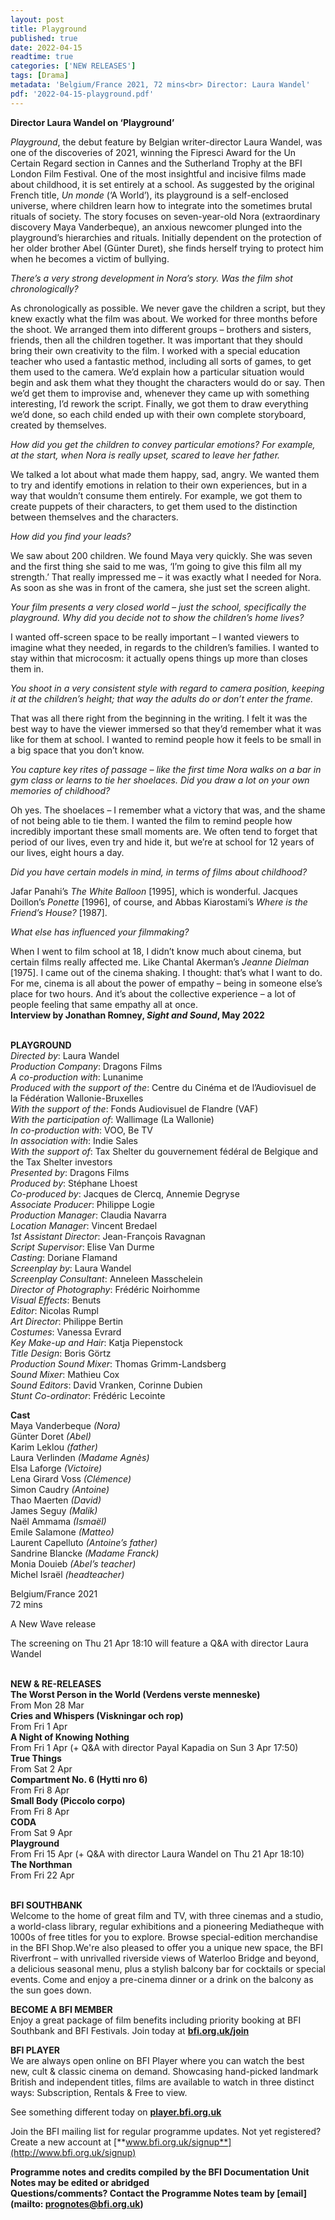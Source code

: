 ```yaml
---
layout: post
title: Playground
published: true
date: 2022-04-15
readtime: true
categories: ['NEW RELEASES']
tags: [Drama]
metadata: 'Belgium/France 2021, 72 mins<br> Director: Laura Wandel'
pdf: '2022-04-15-playground.pdf'
---
```


**Director Laura Wandel on ‘Playground’**

_Playground_, the debut feature by Belgian writer-director Laura Wandel, was one of the discoveries of 2021, winning the Fipresci Award for the Un Certain Regard section in Cannes and the Sutherland Trophy at the BFI London Film Festival. One of the most insightful and incisive films made about childhood, it is set entirely at a school. As suggested by the original French title, _Un monde_ (‘A World’), its playground is a self-enclosed universe, where children learn how to integrate into the sometimes brutal rituals of society. The story focuses on seven-year-old Nora (extraordinary discovery Maya Vanderbeque), an anxious newcomer plunged into the playground’s hierarchies and rituals. Initially dependent on the protection of her older brother Abel (Günter Duret), she finds herself trying to protect him when he becomes a victim of bullying.

_There’s a very strong development in Nora’s story. Was the film shot chronologically?_

As chronologically as possible. We never gave the children a script, but they knew exactly what the film was about. We worked for three months before the shoot. We arranged them into different groups – brothers and sisters, friends, then all the children together. It was important that they should bring their own creativity to the film. I worked with a special education teacher who used a fantastic method, including all sorts of games, to get them used to the camera. We’d explain how a particular situation would begin and ask them what they thought the characters would do or say. Then we’d get them to improvise and, whenever they came up with something interesting, I’d rework the script. Finally, we got them to draw everything we’d done, so each child ended up with their own complete storyboard, created by themselves.

_How did you get the children to convey particular emotions? For example, at the start, when Nora is really upset, scared to leave her father._

We talked a lot about what made them happy, sad, angry. We wanted them to try and identify emotions in relation to their own experiences, but in a way that wouldn’t consume them entirely. For example, we got them to create puppets of their characters, to get them used to the distinction between themselves and the characters.

_How did you find your leads?_

We saw about 200 children. We found Maya very quickly. She was seven and the first thing she said to me was, ‘I’m going to give this film all my strength.’ That really impressed me – it was exactly what I needed for Nora. As soon as she was in front of the camera, she just set the screen alight.

_Your film presents a very closed world – just the school, specifically the playground. Why did you decide not to show the children’s home lives?_

I wanted off-screen space to be really important – I wanted viewers to imagine what they needed, in regards to the children’s families. I wanted to stay within that microcosm: it actually opens things up more than closes them in.

_You shoot in a very consistent style with regard to camera position, keeping it at the children’s height; that way the adults do or don’t enter the frame._

That was all there right from the beginning in the writing. I felt it was the best way to have the viewer immersed so that they’d remember what it was like for them at school. I wanted to remind people how it feels to be small in a big space that you don’t know.

_You capture key rites of passage – like the first time Nora walks on a bar in gym class or learns to tie her shoelaces. Did you draw a lot on your own memories of childhood?_

Oh yes. The shoelaces – I remember what a victory that was, and the shame of not being able to tie them. I wanted the film to remind people how incredibly important these small moments are. We often tend to forget that period of our lives, even try and hide it, but we’re at school for 12 years of our lives, eight hours a day.

_Did you have certain models in mind, in terms of films about childhood?_

Jafar Panahi’s _The White Balloon_ [1995], which is wonderful. Jacques Doillon’s _Ponette_ [1996], of course, and Abbas Kiarostami’s _Where is the Friend’s House?_ [1987].

_What else has influenced your filmmaking?_

When I went to film school at 18, I didn’t know much about cinema, but certain films really affected me. Like Chantal Akerman’s _Jeanne Dielman_ [1975].  I came out of the cinema shaking. I thought: that’s what I want to do. For me, cinema is all about the power of empathy – being in someone else’s place for two hours. And it’s about the collective experience – a lot of people feeling that same empathy all at once.  
**Interview by Jonathan Romney, _Sight and Sound_, May 2022**
<br><br>

**PLAYGROUND**  
_Directed by_: Laura Wandel  
_Production Company_: Dragons Films  
_A co-production with_: Lunanime  
_Produced with the support of the_:  Centre du Cinéma et de l’Audiovisuel de la Fédération Wallonie-Bruxelles  
_With the support of the_:  Fonds Audiovisuel de Flandre (VAF)  
_With the participation of_: Wallimage (La Wallonie)  
_In co-production with_: VOO, Be TV  
_In association with_: Indie Sales  
_With the support of_: Tax Shelter du gouvernement fédéral de Belgique and the Tax Shelter investors  
_Presented by_: Dragons Films  
_Produced by_: Stéphane Lhoest  
_Co-produced by_: Jacques de Clercq,  Annemie Degryse  
_Associate Producer_: Philippe Logie  
_Production Manager_: Claudia Navarra  
_Location Manager_: Vincent Bredael  
_1st Assistant Director_: Jean-François Ravagnan  
_Script Supervisor_: Elise Van Durme  
_Casting_: Doriane Flamand  
_Screenplay by_: Laura Wandel  
_Screenplay Consultant_: Anneleen Masschelein  
_Director of Photography_: Frédéric Noirhomme  
_Visual Effects_: Benuts  
_Editor_: Nicolas Rumpl  
_Art Director_: Philippe Bertin  
_Costumes_: Vanessa Evrard  
_Key Make-up and Hair_: Katja Piepenstock  
_Title Design_: Boris Görtz  
_Production Sound Mixer_:  Thomas Grimm-Landsberg  
_Sound Mixer_: Mathieu Cox  
_Sound Editors_: David Vranken, Corinne Dubien  
_Stunt Co-ordinator_: Frédéric Lecointe

**Cast**  
Maya Vanderbeque _(Nora)_  
Günter Doret _(Abel)_  
Karim Leklou _(father)_  
Laura Verlinden _(Madame Agnès)_  
Elsa Laforge _(Victoire)_  
Lena Girard Voss _(Clémence)_  
Simon Caudry _(Antoine)_  
Thao Maerten _(David)_  
James Seguy _(Malik)_  
Naël Ammama _(Ismaël)_  
Emile Salamone _(Matteo)_  
Laurent Capelluto _(Antoine’s father)_  
Sandrine Blancke _(Madame Franck)_  
Monia Douieb _(Abel’s teacher)_  
Michel Israël _(headteacher)_

Belgium/France 2021  
72 mins

A New Wave release

The screening on Thu 21 Apr 18:10 will feature  a Q&A with director Laura Wandel
<br><br>

**NEW & RE-RELEASES**<br>
**The Worst Person in the World (Verdens verste menneske)**<br>
From Mon 28 Mar<br>
**Cries and Whispers (Viskningar och rop)**<br>
From Fri 1 Apr<br>
**A Night of Knowing Nothing**<br>
From Fri 1 Apr (+ Q&A with director Payal Kapadia on Sun 3 Apr 17:50)<br>
**True Things**<br>
From Sat 2 Apr<br>
**Compartment No. 6 (Hytti nro 6)**<br>
From Fri 8 Apr<br>
**Small Body (Piccolo corpo)**<br>
From Fri 8 Apr<br>
**CODA**<br>
From Sat 9 Apr<br>
**Playground**<br>
From Fri 15 Apr (+ Q&A with director Laura Wandel on Thu 21 Apr 18:10)<br>
**The Northman**<br>
From Fri 22 Apr<br>
<br>

**BFI SOUTHBANK**  
Welcome to the home of great film and TV, with three cinemas and a studio, a world-class library, regular exhibitions and a pioneering Mediatheque with 1000s of free titles for you to explore. Browse special-edition merchandise in the BFI Shop.We&#39;re also pleased to offer you a unique new space, the BFI Riverfront – with unrivalled riverside views of Waterloo Bridge and beyond, a delicious seasonal menu, plus a stylish balcony bar for cocktails or special events. Come and enjoy a pre-cinema dinner or a drink on the balcony as the sun goes down.  

**BECOME A BFI MEMBER**  
Enjoy a great package of film benefits including priority booking at BFI Southbank and BFI Festivals. Join today at [**bfi.org.uk/join**](http://www.bfi.org.uk/join)  

**BFI PLAYER**  
 We are always open online on BFI Player where you can watch the best new, cult &amp; classic cinema on demand. Showcasing hand-picked landmark British and independent titles, films are available to watch in three distinct ways: Subscription, Rentals &amp; Free to view.  

See something different today on [**player.bfi.org.uk**](https://player.bfi.org.uk)  

Join the BFI mailing list for regular programme updates. Not yet registered? Create a new account at [**www.bfi.org.uk/signup**](http://www.bfi.org.uk/signup)

**Programme notes and credits compiled by the BFI Documentation Unit  
Notes may be edited or abridged  
Questions/comments? Contact the Programme Notes team by [email](mailto: prognotes@bfi.org.uk)**

<!--stackedit_data:
eyJoaXN0b3J5IjpbLTMzMDExNjE1MV19
-->
